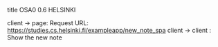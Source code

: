title OSA0 0.6 HELSINKI

client -> page: Request URL: https://studies.cs.helsinki.fi/exampleapp/new_note_spa
client -> client : Show the new note